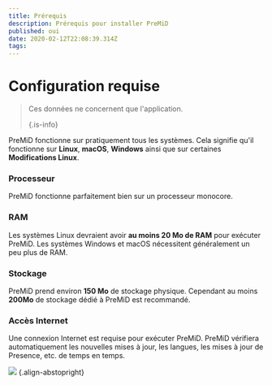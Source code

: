 ```yaml
---
title: Prérequis
description: Prérequis pour installer PreMiD
published: oui
date: 2020-02-12T22:08:39.314Z
tags:
---
```


# Configuration requise

> Ces données ne concernent que l'application. 
> 
> {.is-info}

PreMiD fonctionne sur pratiquement tous les systèmes. Cela signifie qu'il fonctionne sur **Linux**, **macOS**, **Windows** ainsi que sur certaines **Modifications Linux**.

### Processeur
PreMiD fonctionne parfaitement bien sur un processeur monocore.

### RAM
Les systèmes Linux devraient avoir **au moins 20 Mo de RAM** pour exécuter PreMiD. Les systèmes Windows et macOS nécessitent généralement un peu plus de RAM.

### Stockage
PreMiD prend environ **150 Mo** de stockage physique. Cependant au moins **200Mo** de stockage dédié à PreMiD est recommandé.

### Accès Internet
Une connexion Internet est requise pour exécuter PreMiD. PreMiD vérifiera automatiquement les nouvelles mises à jour, les langues, les mises à jour de Presence, etc. de temps en temps.

![](https://a.icons8.com/ViUXyjOj/f4tFww/svg.svg) {.align-abstopright}